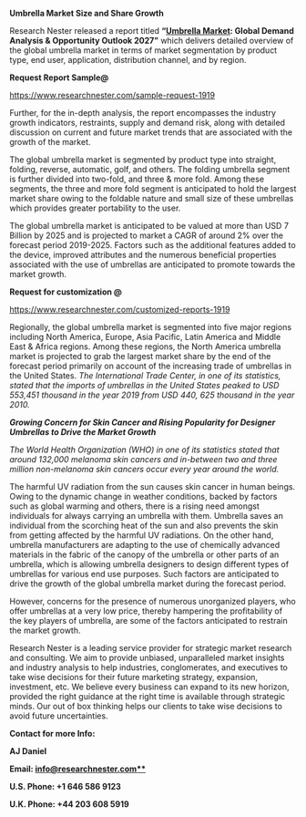 ﻿**Umbrella Market Size and Share Growth**

Research Nester released a report titled **“[Umbrella Market](https://www.researchnester.com/reports/umbrella-market/1919): Global Demand Analysis & Opportunity Outlook 2027”** which delivers detailed overview of the global umbrella market in terms of market segmentation by product type, end user, application, distribution channel, and by region.

**Request Report Sample@**

<https://www.researchnester.com/sample-request-1919> 

Further, for the in-depth analysis, the report encompasses the industry growth indicators, restraints, supply and demand risk, along with detailed discussion on current and future market trends that are associated with the growth of the market.

The global umbrella market is segmented by product type into straight, folding, reverse, automatic, golf, and others. The folding umbrella segment is further divided into two-fold, and three & more fold. Among these segments, the three and more fold segment is anticipated to hold the largest market share owing to the foldable nature and small size of these umbrellas which provides greater portability to the user.

The global <a name="_hlk62661332"></a>umbrella market is anticipated to be valued at more than USD 7 Billion by 2025 and is projected to market a CAGR of around 2% over the forecast period 2019-2025. Factors such as the additional features added to the device, improved attributes and the numerous beneficial properties associated with the use of umbrellas are anticipated to promote towards the market growth.

**Request for customization @**

<https://www.researchnester.com/customized-reports-1919> 

Regionally, the global umbrella market is segmented into five major regions including North America, Europe, Asia Pacific, Latin America and Middle East & Africa regions. Among these regions, the North America umbrella market is projected to grab the largest market share by the end of the forecast period primarily on account of the increasing trade of umbrellas in the United States. *The International Trade Center, in one of its statistics, stated that the imports of umbrellas in the United States peaked to USD 553,451 thousand in the year 2019 from USD 440, 625 thousand in the year 2010.*

***Growing Concern for Skin Cancer and Rising Popularity for Designer Umbrellas to Drive the Market Growth***

*The World Health Organization (WHO) in one of its statistics stated that around 132,000 melanoma skin cancers* *and in-between two and three million non-melanoma skin cancers occur every year around the world.*

The harmful UV radiation from the sun causes skin cancer in human beings. Owing to the dynamic change in weather conditions, backed by factors such as global warming and others, there is a rising need amongst individuals for always carrying an umbrella with them. Umbrella saves an individual from the scorching heat of the sun and also prevents the skin from getting affected by the harmful UV radiations. On the other hand, umbrella manufacturers are adapting to the use of chemically advanced materials in the fabric of the canopy of the umbrella or other parts of an umbrella, which is allowing umbrella designers to design different types of umbrellas for various end use purposes. Such factors are anticipated to drive the growth of the global umbrella market during the forecast period.

However, concerns for the presence of numerous unorganized players, who offer umbrellas at a very low price, thereby hampering the profitability of the key players of umbrella, are some of the factors anticipated to restrain the market growth.

Research Nester is a leading service provider for strategic market research and consulting. We aim to provide unbiased, unparalleled market insights and industry analysis to help industries, conglomerates, and executives to take wise decisions for their future marketing strategy, expansion, investment, etc. We believe every business can expand to its new horizon, provided the right guidance at the right time is available through strategic minds. Our out of box thinking helps our clients to take wise decisions to avoid future uncertainties.

**Contact for more Info:**

**AJ Daniel**

**Email: [info@researchnester.com**](mailto:info@researchnester.com)**

**U.S. Phone: +1 646 586 9123** 

**U.K. Phone: +44 203 608 5919**
